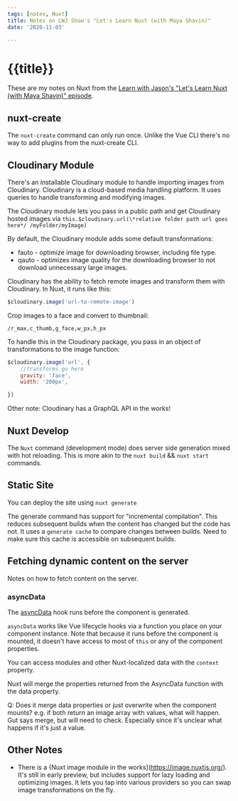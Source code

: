 ```yaml
---
tags: [notes, Nuxt]
title: Notes on LWJ Show's "Let's Learn Nuxt (with Maya Shavin)"
date: '2020-11-03'

---
```

# {{title}}

These are my notes on Nuxt from the [Learn with Jason's "Let's Learn Nuxt (with Maya Shavin)" episode](https://www.learnwithjason.dev/let-s-learn-nuxt). 

## nuxt-create
The `nuxt-create` command can only run once. Unlike the Vue CLI there's no way to add plugins from the nuxt-create CLI. 

## Cloudinary Module
There's an installable Cloudinary module to handle importing images from Cloudinary. Cloudinary is a cloud-based media handling platform. It uses queries to handle transforming and modifying images. 

The Cloudinary module lets you pass in a public path and get Cloudinary hosted images via `this.$cloudinary.url(\*relative folder path url goes here*/ /myFolder/myImage)`

By default, the Cloudinary module adds some default transformations: 

- fauto - optimize image for downloading browser, including file type. 
- qauto - optimizes image quality for the downloading browser to not download unnecessary large images.

Cloudinary has the ability to fetch remote images and transform them with Cloudinary. In Nuxt, it runs like this: 

```js
$cloudinary.image('url-to-remote-image')
```

Crop images to a face and convert to thumbnail: 

```
/r_max,c_thumb,g_face,w_px,h_px
```
To handle this in the Cloudinary package, you pass in an object of transformations to the image function: 

```js
$cloudinary.image('url', {
    //transforms go here
    gravity: 'face', 
    width: '200px',

})
```

Other note: Cloudinary has a GraphQL API in the works!


## Nuxt Develop
The `Nuxt` command (development mode) does server side generation mixed with hot reloading. This is more akin to the `nuxt build` && `nuxt start` commands.

## Static Site
You can deploy the site using `nuxt generate`

The generate command has support for "incremental compilation". This reduces subsequent builds when the content has changed but the code has not. It uses a `generate cache` to compare changes between builds. Need to make sure this cache is accessible on subsequent builds. 

## Fetching dynamic content on the server
Notes on how to fetch content on the server. 

### asyncData
The [asyncData](https://nuxtjs.org/docs/2.x/features/data-fetching#async-data) hook runs before the component is generated. 

`asyncData` works like Vue lifecycle hooks via a function you place on your component instance. Note that because it runs before the component is mounted, it doesn't have access to most of `this` or any of the component properties. 

You can access modules and other Nuxt-localized data with the `context` property. 

Nuxt will merge the properties returned from the AsyncData function with the data property. 

Q: Does it merge data properties or just overwrite when the component mounts? e.g. if both return an image array with values, what will happen. Gut says merge, but will need to check. Especially since it's unclear what happens if it's just a value. 

## Other Notes
- There is a {Nuxt image module in the works](https://image.nuxtjs.org/). It's still in early preview, but includes support for lazy loading and optimizing images. It lets you tap into various providers so you can swap image transformations on the fly. 